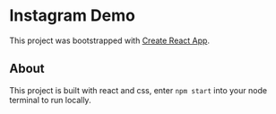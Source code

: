 # Instagram Demo

This project was bootstrapped with [Create React App](https://github.com/facebook/create-react-app).

## About

This project is built with react and css, enter `npm start` into your node terminal to run locally.
